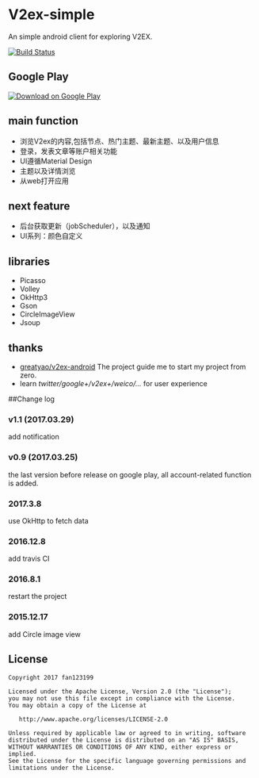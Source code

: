 # V2ex-simple
An simple android client for exploring V2EX.

[![Build Status](https://travis-ci.org/fan123199/V2ex-simple.svg?branch=master)](https://travis-ci.org/fan123199/V2ex-simple)

## Google Play

[![Download on Google Play](http://developer.android.com/images/brand/en_generic_rgb_wo_45.png)](https://play.google.com/store/apps/details?id=im.fdx.v2ex&pcampaignid=MKT-Other-global-all-co-prtnr-py-PartBadge-Mar2515-1)

## main function

+ 浏览V2ex的内容,包括节点、热门主题、最新主题、以及用户信息
+ 登录，发表文章等账户相关功能
+ UI遵循Material Design
+ 主题以及详情浏览
+ 从web打开应用

## next feature

+ 后台获取更新（jobScheduler），以及通知
+ UI系列：颜色自定义

## libraries

+ Picasso
+ Volley
+ OkHttp3
+ Gson
+ CircleImageView
+ Jsoup

## thanks

+ [greatyao/v2ex-android](https://github.com/greatyao/v2ex-android/tree/master)
The project guide me to start my project from zero.
+ learn *twitter/google+/v2ex+/weico/...* for user experience

##Change log


### v1.1 (2017.03.29)

add notification



### v0.9 (2017.03.25)

the last version before release on google play,
 all account-related function is added.

### 2017.3.8

use OkHttp to fetch data

### 2016.12.8

add travis CI

### 2016.8.1

restart the project

### 2015.12.17

add Circle image view

## License

    Copyright 2017 fan123199
    
    Licensed under the Apache License, Version 2.0 (the "License");
    you may not use this file except in compliance with the License.
    You may obtain a copy of the License at
    
       http://www.apache.org/licenses/LICENSE-2.0
    
    Unless required by applicable law or agreed to in writing, software
    distributed under the License is distributed on an "AS IS" BASIS,
    WITHOUT WARRANTIES OR CONDITIONS OF ANY KIND, either express or implied.
    See the License for the specific language governing permissions and
    limitations under the License.
